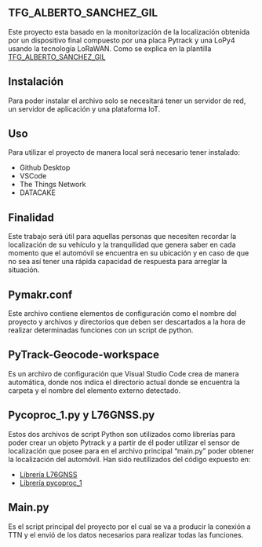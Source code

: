 ## TFG_ALBERTO_SANCHEZ_GIL
Este proyecto esta basado en la monitorización de la localización obtenida por un dispositivo final compuesto por una placa Pytrack y una LoPy4 usando la tecnología LoRaWAN. 
Como se explica en la plantilla [TFG_ALBERTO_SANCHEZ_GIL](https://github.com/AlbertoSanchezGil1/TFG_ALBERTO_SANCHEZ_GIL "TFG_ALBERTO_SANCHEZ_GIL")
## Instalación
Para poder instalar el archivo solo se necesitará tener un servidor de red, un servidor de aplicación y una plataforma IoT.
## Uso
Para utilizar el proyecto de manera local será necesario tener instalado:
- Github Desktop
- VSCode
- The Things Network
- DATACAKE
## Finalidad
Este trabajo será útil para aquellas personas que necesiten recordar la localización de su vehículo y la tranquilidad que genera saber en cada momento que el automóvil se encuentra en su ubicación y en caso de que no sea así tener una rápida capacidad de respuesta para arreglar la situación.
## Pymakr.conf
Este archivo contiene elementos de configuración como el nombre del proyecto y archivos y directorios que deben ser descartados a la hora de realizar determinadas funciones con un script de python.
## PyTrack-Geocode-workspace
Es un archivo de configuración que Visual Studio Code crea de manera automática, donde nos indica el directorio actual donde se encuentra la carpeta y el nombre del elemento externo detectado.
## Pycoproc_1.py y L76GNSS.py
Estos dos archivos de script Python son utilizados como librerías  para poder crear un objeto Pytrack y a partir de él poder utilizar el sensor de localización que posee para en el archivo principal “main.py” poder obtener la localización del automóvil. Han sido reutilizados del código expuesto en:
+ [Librería L76GNSS ](https://github.com/pycom/pycom-libraries/blob/master/shields/lib/L76GNSS.py)
+ [Librería pycoproc_1 ](https://github.com/pycom/pycom-libraries/blob/master/shields/lib/pycoproc_1.py )
## Main.py
Es el script principal del proyecto por el cual se va a producir la conexión a TTN y el envió de los datos necesarios  para realizar todas las funciones.
